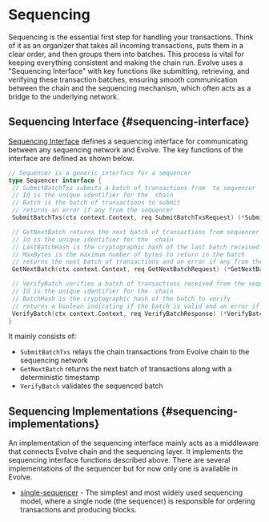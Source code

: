 # Sequencing

 Sequencing is the essential first step for handling your transactions. Think of it as an organizer that takes all incoming transactions, puts them in a clear order, and then groups them into batches. This process is vital for keeping everything consistent and making the chain run. Evolve uses a "Sequencing Interface" with key functions like submitting, retrieving, and verifying these transaction batches, ensuring smooth communication between the chain and the sequencing mechanism, which often acts as a bridge to the underlying network.

## Sequencing Interface {#sequencing-interface}

[Sequencing Interface](https://github.com/evstack/ev-node/blob/main/core/sequencer/sequencing.go#L11) defines a sequencing interface for communicating between any sequencing network and Evolve. The key functions of the interface are defined as shown below.

```go
// Sequencer is a generic interface for a sequencer
type Sequencer interface {
 // SubmitBatchTxs submits a batch of transactions from  to sequencer
 // Id is the unique identifier for the  chain
 // Batch is the batch of transactions to submit
 // returns an error if any from the sequencer
 SubmitBatchTxs(ctx context.Context, req SubmitBatchTxsRequest) (*SubmitBatchTxsResponse, error)

 // GetNextBatch returns the next batch of transactions from sequencer to
 // Id is the unique identifier for the  chain
 // LastBatchHash is the cryptographic hash of the last batch received by the
 // MaxBytes is the maximum number of bytes to return in the batch
 // returns the next batch of transactions and an error if any from the sequencer
 GetNextBatch(ctx context.Context, req GetNextBatchRequest) (*GetNextBatchResponse, error)

 // VerifyBatch verifies a batch of transactions received from the sequencer
 // Id is the unique identifier for the  chain
 // BatchHash is the cryptographic hash of the batch to verify
 // returns a boolean indicating if the batch is valid and an error if any from the sequencer
 VerifyBatch(ctx context.Context, req VerifyBatchResponse) (*VerifyBatchResponse, error)
}
```

It mainly consists of:

* `SubmitBatchTxs` relays the chain transactions from Evolve chain to the sequencing network
* `GetNextBatch` returns the next batch of transactions along with a deterministic timestamp
* `VerifyBatch` validates the sequenced batch

## Sequencing Implementations {#sequencing-implementations}

An implementation of the sequencing interface mainly acts as a middleware that connects Evolve chain and the sequencing layer. It implements the sequencing interface functions described above.
There are several implementations of the sequencer but for now only one is available in Evolve.

* [single-sequencer](/learn/sequencing/single.md) - The simplest and most widely used sequencing model, where a single node (the sequencer) is responsible for ordering transactions and producing blocks.
